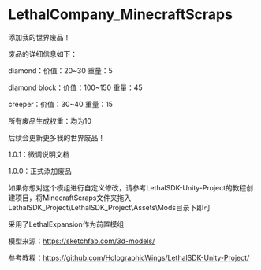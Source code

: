 # LethalCompany_MinecraftScraps

添加我的世界废品！

废品的详细信息如下：

diamond：价值：20~30 重量：5

diamond block：价值：100~150 重量：45

creeper：价值：30~40 重量：15

所有废品生成权重：均为10

后续会更新更多我的世界废品！

1.0.1：微调说明文档

1.0.0：正式添加废品

如果你想对这个模组进行自定义修改，请参考LethalSDK-Unity-Project的教程创建项目，将MinecraftScraps文件夹拖入LethalSDK_Project\LethalSDK_Project\Assets\Mods目录下即可

采用了LethalExpansion作为前置模组

模型来源：https://sketchfab.com/3d-models/

参考教程：https://github.com/HolographicWings/LethalSDK-Unity-Project/

